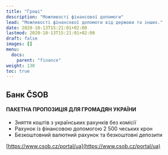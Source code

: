 ```yaml
---
title: "Гроші"
description: "Можливості фінансової допомоги"
lead: "Можливості фінансової допомоги від держави та інших."
date: 2020-10-13T15:21:01+02:00
lastmod: 2020-10-13T15:21:01+02:00
draft: false
images: []
menu:
  docs:
    parent: "finance"
weight: 130
toc: true
---
```

## Банк ČSOB
#### ПАКЕТНА ПРОПОЗИЦІЯ ДЛЯ ГРОМАДЯН УКРАЇНИ


* Зняття коштів з українських рахунків  без комісії
* Рахунок із фінансовою допомогою 2 500 чеських крон
* Безкоштовний валютний рахунок та безкоштовні депозити

[https://www.csob.cz/portal/ua](https://www.csob.cz/portal/ua)
